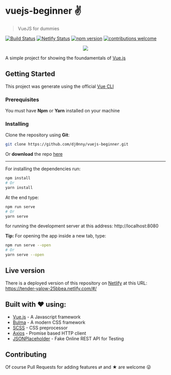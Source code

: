 # vuejs-beginner ✌

> VueJS for dummies

[![Build Status](https://travis-ci.org/dj0nny/vuejs-beginner.svg?branch=develop)](https://travis-ci.org/dj0nny/vuejs-beginner)
[![Netlify Status](https://api.netlify.com/api/v1/badges/8c1f70c2-4957-4794-b8d4-e9efe0ceee6f/deploy-status)](https://app.netlify.com/sites/tender-yalow-25bbea/deploys)
[![npm version](https://badge.fury.io/js/vue.svg)](https://badge.fury.io/js/vue)
[![contributions welcome](https://img.shields.io/badge/contributions-welcome-brightgreen.svg?style=flat)](https://github.com/dwyl/esta/issues)


<p align="center">
<img src="https://raw.githubusercontent.com/dj0nny/vuejs-beginner/develop/src/assets/logo.png" />
</p>

A simple project for showing the foundamentals of [Vue.js](https://vuejs.org/)

## Getting Started

This project was generate using the official [Vue CLI](https://cli.vuejs.org)

### Prerequisites

You must have __Npm__ or __Yarn__ installed on your machine

### Installing

Clone the repository using __Git__:
```bash
git clone https://github.com/dj0nny/vuejs-beginner.git
```

Or __download__ the repo [here](https://github.com/dj0nny/vuejs-beginner/archive/develop.zip)

----

For installing the dependencies run:
```bash
npm install
# Or
yarn install
```
At the end type: 
```bash
npm run serve
# Or
yarn serve
```
for running the development server at this address: http://localhost:8080

**Tip:**
For opening the app inside a new tab, type:
```bash
npm run serve --open
# Or
yarn serve --open
```

## Live version

There is a deployed version of this repository on [Netlify](https://www.netlify.com/) at this URL: https://tender-yalow-25bbea.netlify.com/#/

## Built with ❤ using:

* [Vue.js](https://vuejs.org/) - A Javascript framework
* [Bulma](https://bulma.io/) - A modern CSS framework
* [SCSS](https://sass-lang.com/) - CSS preprocessor
* [Axios](https://github.com/axios/axios) - Promise based HTTP client
* [JSONPlaceholder](https://jsonplaceholder.typicode.com/) - Fake Online REST API for Testing

## Contributing

Of course Pull Requests for adding features ⇄ and ★ are welcome 😜
